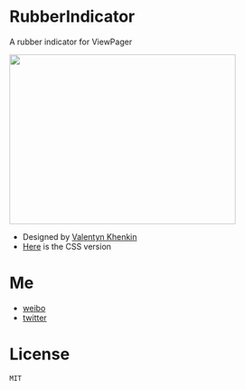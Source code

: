 # RubberIndicator

A rubber indicator for ViewPager

<img src="https://d13yacurqjgara.cloudfront.net/users/303234/screenshots/2090803/pageindicator.gif" width="400px" height="300px" />

* Designed by [Valentyn Khenkin](https://dribbble.com/shots/2090803-Rubber-Indicator?list=searches&tag=indicator&offset=7)
* [Here](http://codepen.io/machycek/full/eNvyjb/) is the CSS version

# Me

* [weibo](weibo.com/liangfeizc)
* [twitter](https://twitter.com/liangfeizc)

# License

```
MIT
```
